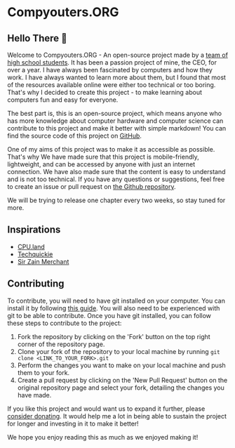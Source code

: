 # Compyouters.ORG
## Hello There 👋
Welcome to Compyouters.ORG - An open-source project made by a [team of high school students](https://compyouters.org/team). It has been a passion project of mine, the CEO, for over a year. I have always been fascinated by computers and how they work. I have always wanted to learn more about them, but I found that most of the resources available online were either too technical or too boring. That's why I decided to create this project - to make learning about computers fun and easy for everyone.

The best part is, this is an open-source project, which means anyone who has more knowledge about computer hardware and computer science can contribute to this project and make it better with simple markdown! You can find the source code of this project on [GitHub](https://compyouters.org/github).

One of my aims of this project was to make it as accessible as possible. That's why We have made sure that this project is mobile-friendly, lightweight, and can be accessed by anyone with just an internet connection. We have also made sure that the content is easy to understand and is not too technical. If you have any questions or suggestions, feel free to create an issue or pull request on [the Github repository](https://compyouters.org/github).

We will be trying to release one chapter every two weeks, so stay tuned for more.

## Inspirations
- [CPU.land](https://cpu.land/)
- [Techquickie](https://www.youtube.com/@techquickie)
- [Sir Zain Merchant](https://www.instagram.com/cswithzain/)

## Contributing
To contribute, you will need to have git installed on your computer. You can install it by following [this guide](https://git-scm.com/book/en/v2/Getting-Started-Installing-Git). You will also need to be experienced with git to be able to contribute. Once you have git installed, you can follow these steps to contribute to the project:

1. Fork the repository by clicking on the 'Fork' button on the top right corner of the repository page.
2. Clone your fork of the repository to your local machine by running `git clone <LINK_TO_YOUR_FORK>.git`
3. Perform the changes you want to make on your local machine and push them to your fork.
4. Create a pull request by clicking on the 'New Pull Request' button on the original repository page and select your fork, detailing the changes you have made.

If you like this project and would want us to expand it further, please [consider donating](https://compyouters.org/donate). It would help me a lot in being able to sustain the project for longer and investing in it to make it better!

We hope you enjoy reading this as much as we enjoyed making it!